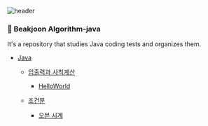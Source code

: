 ![header](https://capsule-render.vercel.app/api?type=soft&color=auto&height=150&section=header&text=Java-Algorithm&fontSize=70&animation=twinkling)

### :memo: Beakjoon Algorithm-java
It's a repository that studies Java coding tests and organizes them.

- [Java](#java)
    - [입출력과 사칙계산]()
        - [HelloWorld]()
     
    - [조건문]()
        - [오븐 시계]()
